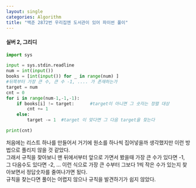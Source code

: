 ```yaml
---
layout: single
categories: Algorithm
title: "백준 2872번 우리집엔 도서관이 있어 파이썬 풀이"
---
```

#### 실버 2, 그리디

```py
import sys

input = sys.stdin.readline
num = int(input())
books = [int(input()) for _ in range(num) ]
#뒤쪽부터 가장 큰 수, 큰 수 -1, .... 가 존재하는가
target = num
cnt = 0
for i in range(num-1,-1,-1):    
    if books[i] != target:      #target이 아니면 그 숫자는 정렬 대상
        cnt += 1
    else:
        target -= 1  #target 이 맞다면 그 다음 target을 찾는다

print(cnt)
```

처음에는 리스트 하나를 만들어서 거기에 원소를 하나씩 집어넣을까 생각했지만 이런 방법으로 풀리지 않을 것 같았다.<br>
그래서 규칙을 찾아보니 맨 뒤에서부터 앞으로 가면서 봤을때 가장 큰 수가 있다면 -1, 그 다음수도 있다면 -2, ... 이런 식으로
가장 큰 수부터 그보다 1씩 작은 수가 있는지 찾아보면서 정답숫자를 줄여나가면 됬다.<br>
규칙을 찾는다면 풀이는 어렵지 않으나 규칙을 발견하기가 쉽지 않았다.